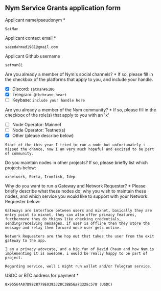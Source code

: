 Nym Service Grants application form 
------------------------------------

Applicant name/pseudonym *
```
SatMan
```

Applicant contact email *
```
saeedahmad1981@gmail.com
```

Applicant Github username
```
satman81
```

Are you already a member of Nym's social channels? * 
If so, please fill in the checkbox of the platforms that apply to you, and include your handle. 
- [x] Discord: `satman#6186`
- [x] Telegram: `@thebrave_heart`
- [ ] Keybase: `include your handle here`

Are you already a member of the Nym community? * 
If so, please fill in the checkbox of the role(s) that apply to you with an 'x' 
- [ ] Node Operator: Mainnet 
- [ ] Node Operator: Testnet(s)
- [x] Other (please describe below)
```
Start of the this year I tried to run a node but unfortunately i missed the chance, now i am very much hopeful and excited to be part of community.
```

Do you maintain nodes in other projects? 
If so, please briefly list which projects below: 
```
xxnetwork, Forta, Ironfish, Idep
```

Why do you want to run a Gateway and Network Requester? * 
Please briefly describe what these nodes do, why you wish to maintain these nodes, and which service you would like to support with your Network Requester below: 
```
Gateways are interface between users and mixnet, basically they are entry point to mixnet, they can also offer privacy features, furthermore they do thigns like checking credentials, sending/receiving messages, if user is offline then they store the message and relay them forward once user gets online.

Network Requesters are the hop out that takes the user from the exit gateway to the app.

I am a privacy adovcate, and a big fan of David Chaum and how Nym is implementing it is awesome, i would be really happy to be part of project.

Regarding service, well i might run wallet and/or Telegram service.
```

USDC or BTC address for payment * 
```
0x95564A07D9828779E0393320C3BB56a73328c570 (USDC)
```
